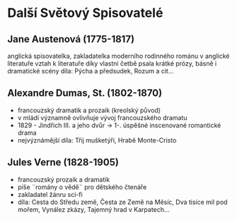 # Další Světový Spisovatelé
## Jane Austenová (1775-1817)
 anglická spisovatelka, zakladatelka moderního rodinného románu v anglické literatuře
 vztah k literatuře díky vlastní četbě
 psala krátké prózy, básně i dramatické scény
 díla: Pýcha a předsudek, Rozum a cit...
## Alexandre Dumas, St. (1802-1870)
- francouzský dramatik a prozaik (kreolský původ)
- v mládí významně ovlivňuje vývoj francouzského dramatu
- 1829 - Jindřich III. a jeho dvůr -> 1-. úspěšné inscenované romantické drama
- nejvýznámější díla: Třij mušketýři, Hrabě Monte-Cristo
## Jules Verne (1828-1905)
- francouzský prozaik a dramatik
- píše ¨romány o vědě¨ pro dětského čtenáře
- zakladatel žánru sci-fi
- díla: Cesta do Středu země, Česta ze Země na Měsíc, Dva tisíce mil pod mořem, Vynález zkázy, Tajemný hrad v Karpatech...
